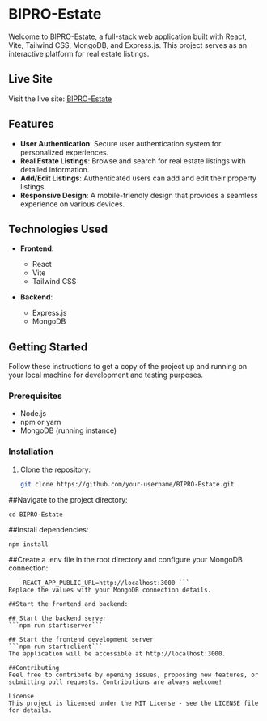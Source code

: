 # BIPRO-Estate

Welcome to BIPRO-Estate, a full-stack web application built with React, Vite, Tailwind CSS, MongoDB, and Express.js. This project serves as an interactive platform for real estate listings.

## Live Site

Visit the live site: [BIPRO-Estate](https://bipro-estate.onrender.com/)

## Features

- **User Authentication**: Secure user authentication system for personalized experiences.
- **Real Estate Listings**: Browse and search for real estate listings with detailed information.
- **Add/Edit Listings**: Authenticated users can add and edit their property listings.
- **Responsive Design**: A mobile-friendly design that provides a seamless experience on various devices.

## Technologies Used

- **Frontend**:
  - React
  - Vite
  - Tailwind CSS

- **Backend**:
  - Express.js
  - MongoDB

## Getting Started

Follow these instructions to get a copy of the project up and running on your local machine for development and testing purposes.

### Prerequisites

- Node.js
- npm or yarn
- MongoDB (running instance)

### Installation

1. Clone the repository:

   ```bash
   git clone https://github.com/your-username/BIPRO-Estate.git
   ```

##Navigate to the project directory:


```cd BIPRO-Estate```

##Install dependencies:

```npm install```

##Create a .env file in the root directory and configure your MongoDB connection:

``` REACT_APP_API_BASE_URL=http://localhost:3001/api
    REACT_APP_PUBLIC_URL=http://localhost:3000 ```
Replace the values with your MongoDB connection details.

##Start the frontend and backend:

## Start the backend server
```npm run start:server```

## Start the frontend development server
```npm run start:client```
The application will be accessible at http://localhost:3000.

##Contributing
Feel free to contribute by opening issues, proposing new features, or submitting pull requests. Contributions are always welcome!

License
This project is licensed under the MIT License - see the LICENSE file for details.

